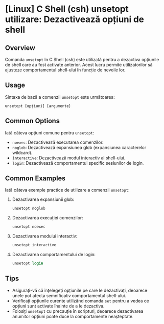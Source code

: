 # [Linux] C Shell (csh) unsetopt utilizare: Dezactivează opțiuni de shell

## Overview
Comanda `unsetopt` în C Shell (csh) este utilizată pentru a dezactiva opțiunile de shell care au fost activate anterior. Acest lucru permite utilizatorilor să ajusteze comportamentul shell-ului în funcție de nevoile lor.

## Usage
Sintaxa de bază a comenzii `unsetopt` este următoarea:

```
unsetopt [opțiuni] [argumente]
```

## Common Options
Iată câteva opțiuni comune pentru `unsetopt`:

- `noexec`: Dezactivează executarea comenzilor.
- `noglob`: Dezactivează expansiunea glob (expansiunea caracterelor wildcard).
- `interactive`: Dezactivează modul interactiv al shell-ului.
- `login`: Dezactivează comportamentul specific sesiunilor de login.

## Common Examples
Iată câteva exemple practice de utilizare a comenzii `unsetopt`:

1. Dezactivarea expansiunii glob:
   ```csh
   unsetopt noglob
   ```

2. Dezactivarea execuției comenzilor:
   ```csh
   unsetopt noexec
   ```

3. Dezactivarea modului interactiv:
   ```csh
   unsetopt interactive
   ```

4. Dezactivarea comportamentului de login:
   ```csh
   unsetopt login
   ```

## Tips
- Asigurați-vă că înțelegeți opțiunile pe care le dezactivați, deoarece unele pot afecta semnificativ comportamentul shell-ului.
- Verificați opțiunile curente utilizând comanda `set` pentru a vedea ce opțiuni sunt activate înainte de a le dezactiva.
- Folosiți `unsetopt` cu precauție în scripturi, deoarece dezactivarea anumitor opțiuni poate duce la comportamente neașteptate.
